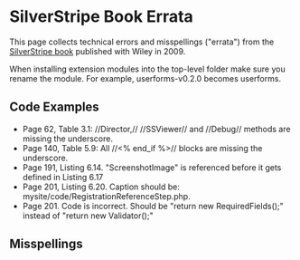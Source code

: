 # SilverStripe Book Errata

This page collects technical errors and misspellings ("errata") from the [SilverStripe book](http://www.silverstripe.org/silverstripe-book) published with Wiley in 2009.

When installing extension modules into the top-level folder make sure you rename the module. For example, userforms-v0.2.0 becomes userforms.







## Code Examples

*  Page 62, Table 3.1: //Director,// //SSViewer// and //Debug// methods are missing the underscore.
*  Page 140, Table 5.9: All //<% end_if %>// blocks are missing the underscore.
*  Page 191, Listing 6.14. "ScreenshotImage" is referenced before it gets defined in Listing 6.17
*  Page 201, Listing 6.20. Caption should be: mysite/code/RegistrationReferenceStep.php. 
*  Page 201. Code is incorrect. Should be "return new RequiredFields();" instead of "return new Validator();"


## Misspellings

